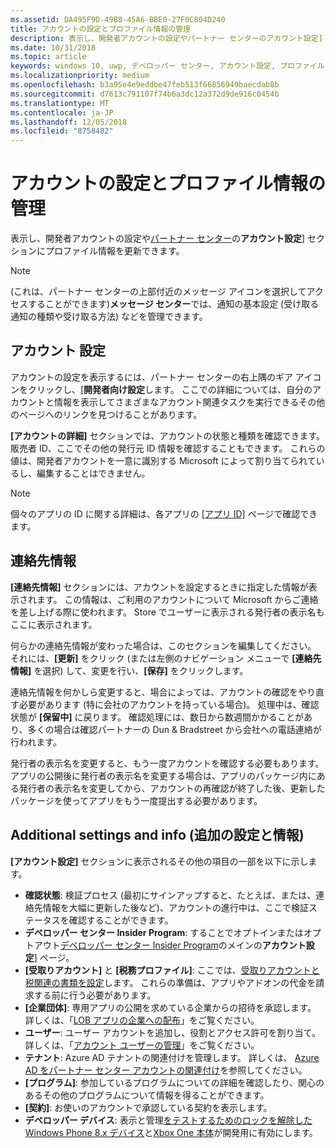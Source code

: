 ```yaml
---
ms.assetid: DA495F9D-49B8-45A6-BBE0-27F0C804D240
title: アカウントの設定とプロファイル情報の管理
description: 表示し、開発者アカウントの設定やパートナー センターのアカウント設定] セクションにプロファイル情報を更新できます。
ms.date: 10/31/2018
ms.topic: article
keywords: windows 10, uwp, デベロッパー センター, アカウント設定, プロファイル, アカウント プロファイル, 開発者アカウント, 開発者アカウントの設定
ms.localizationpriority: medium
ms.openlocfilehash: b3a95e4e9eddbe47feb513f66856949baecdab8b
ms.sourcegitcommit: d7613c791107f74b6a3dc12a372d9de916c0454b
ms.translationtype: MT
ms.contentlocale: ja-JP
ms.lasthandoff: 12/05/2018
ms.locfileid: "8758482"
---
```

# <a name="manage-account-settings-and-profile-info"></a>アカウントの設定とプロファイル情報の管理

表示し、開発者アカウントの設定や[パートナー センター](https://partner.microsoft.com/dashboard)の**アカウント設定**] セクションにプロファイル情報を更新できます。 

> [!NOTE]
> (これは、パートナー センターの上部付近のメッセージ アイコンを選択してアクセスすることができます)**メッセージ センター**では、通知の基本設定 (受け取る通知の種類や受け取る方法) などを管理できます。

## <a name="account-settings"></a>アカウント 設定

アカウントの設定を表示するには、パートナー センターの右上隅のギア アイコンをクリックし、[**開発者向け設定**します。 ここでの詳細については、自分のアカウントと情報を表示してさまざまなアカウント関連タスクを実行できるその他のページへのリンクを見つけることがあります。

**[アカウントの詳細]** セクションでは、アカウントの状態と種類を確認できます。 販売者 ID、ここでその他の発行元 ID 情報を確認することもできます。 これらの値は、開発者アカウントを一意に識別する Microsoft によって割り当てられているし、編集することはできません。

> [!NOTE]
> 個々のアプリの ID に関する詳細は、各アプリの [[アプリ ID]](view-app-identity-details.md) ページで確認できます。

## <a name="contact-info"></a>連絡先情報

**[連絡先情報]** セクションには、アカウントを設定するときに指定した情報が表示されます。 この情報は、ご利用のアカウントについて Microsoft からご連絡を差し上げる際に使われます。 Store でユーザーに表示される発行者の表示名もここに表示されます。

何らかの連絡先情報が変わった場合は、このセクションを編集してください。 それには、**[更新]** をクリック (または左側のナビゲーション メニューで **[連絡先情報]** を選択) して、変更を行い、**[保存]** をクリックします。

連絡先情報を何かしら変更すると、場合によっては、アカウントの確認をやり直す必要があります (特に会社のアカウントを持っている場合)。 処理中は、確認状態が **[保留中]** に戻ります。 確認処理には、数日から数週間かかることがあり、多くの場合は確認パートナーの Dun & Bradstreet から会社への電話連絡が行われます。

発行者の表示名を変更すると、もう一度アカウントを確認する必要もあります。 アプリの公開後に発行者の表示名を変更する場合は、アプリのパッケージ内にある発行者の表示名を変更してから、アカウントの再確認が終了した後、更新したパッケージを使ってアプリをもう一度提出する必要があります。


## <a name="additional-settings-and-info"></a>Additional settings and info (追加の設定と情報)

**[アカウント設定]** セクションに表示されるその他の項目の一部を以下に示します。

- **確認状態**: 検証プロセス (最初にサインアップすると、たとえば、または、連絡先情報を大幅に更新した後など)、アカウントの進行中は、ここで検証ステータスを確認することができます。
- **デベロッパー センター Insider Program**: することでオプトインまたはオプトアウト[デベロッパー センター Insider Program](dev-center-insider-program.md)のメインの**アカウント設定**] ページ。
- **[受取りアカウント]** と **[税務プロファイル]**: ここでは、[受取りアカウントと税関連の書類を設定](setting-up-your-payout-account-and-tax-forms.md)します。 これらの準備は、アプリやアドオンの代金を請求する前に行う必要があります。
- **[企業団体]**: 専用アプリの公開を求めている企業からの招待を承認します。 詳しくは、「[LOB アプリの企業への配布](distribute-lob-apps-to-enterprises.md)」をご覧ください。
- **ユーザー**: ユーザー アカウントを追加し、役割とアクセス許可を割り当て。 詳しくは、「[アカウント ユーザーの管理](manage-account-users.md)」をご覧ください。
- **テナント**: Azure AD テナントの関連付けを管理します。 詳しくは、 [Azure AD をパートナー センター アカウントの関連付け](associate-azure-ad-with-dev-center.md)を参照してください。
- **[プログラム]**: 参加しているプログラムについての詳細を確認したり、関心のあるその他のプログラムについて情報を得ることができます。
- **[契約]**: お使いのアカウントで承認している契約を表示します。
- **デベロッパー デバイス**: 表示と管理[をテストするためのロックを解除した Windows Phone 8.x デバイス](http://go.microsoft.com/fwlink/p/?LinkId=533897)と[Xbox One 本体](../xbox-apps/devkit-activation.md)が開発用に有効にします。 


